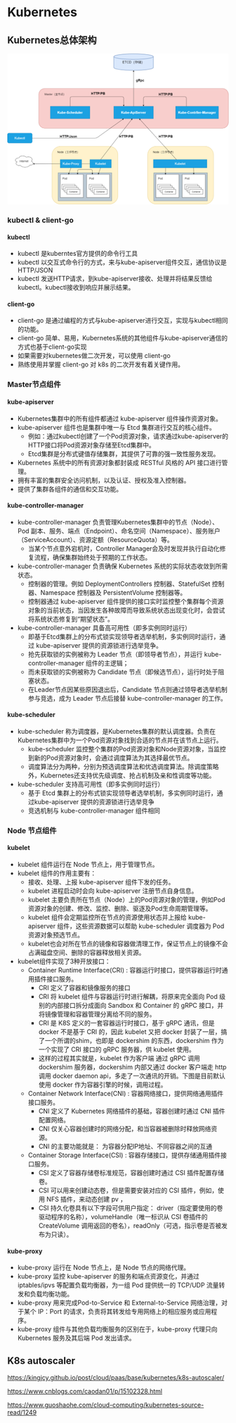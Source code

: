 # Kubernetes

## Kubernetes总体架构

![k8s-overall-architecture.png](./k8s-overall-architecture.png)

### kubectl & client-go 

#### kubectl

- kubectl 是kuberntes官方提供的命令行工具
- kubectl 以交互式命令行的方式，来与kube-apiserver组件交互，通信协议是 HTTP/JSON
- kubectl 发送HTTP请求，到kube-apiserver接收、处理并将结果反馈给kubectl。kubectl接收到响应并展示结果。

#### client-go

- client-go 是通过编程的方式与kube-apiserver进行交互，实现与kubectl相同的功能。
- client-go 简单、易用，Kubernetes系统的其他组件与kube-apiserver通信的方式也基于client-go实现
- 如果需要对kubernetes做二次开发，可以使用 client-go
- 熟练使用并掌握 client-go 对 k8s 的二次开发有着关键作用。

### Master节点组件

#### kube-apiserver

- Kubernetes集群中的所有组件都通过 kube-apiserver 组件操作资源对象。
- kube-apiserver 组件也是集群中唯一与 Etcd 集群进行交互的核心组件。
    - 例如：通过kubectl创建了一个Pod资源对象，请求通过kube-apiserver的HTTP接口将Pod资源对象存储至Etcd集群中。
    - Etcd集群是分布式键值存储集群，其提供了可靠的强一致性服务发现。
- Kubernetes 系统中的所有资源对象都封装成 RESTful 风格的 API 接口进行管理。
- 拥有丰富的集群安全访问机制，以及认证、授权及准入控制器。
- 提供了集群各组件的通信和交互功能。

#### kube-controller-manager

- kube-controller-manager 负责管理Kubernetes集群中的节点（Node）、Pod 副本、服务、端点（Endpoint）、命名空间（Namespace）、服务账户（ServiceAccount）、资源定额（ResourceQuota）等。
    - 当某个节点意外宕机时，Controller Manager会及时发现并执行自动化修复流程，确保集群始终处于预期的工作状态。
- kube-controller-manager 负责确保 Kubernetes 系统的实际状态收敛到所需状态。
    - 控制器的管理。例如 DeploymentControllers 控制器、StatefulSet 控制器、Namespace 控制器及 PersistentVolume 控制器等。
    - 控制器通过 kube-apiserver 组件提供的接口实时监控整个集群每个资源对象的当前状态，当因发生各种故障而导致系统状态出现变化时，会尝试将系统状态修复到“期望状态”。
- kube-controller-manager 具备高可用性（即多实例同时运行）
    - 即基于Etcd集群上的分布式锁实现领导者选举机制，多实例同时运行，通过 kube-apiserver 提供的资源锁进行选举竞争。
    - 抢先获取锁的实例被称为 Leader 节点（即领导者节点），并运行 kube-controller-manager 组件的主逻辑；
    - 而未获取锁的实例被称为 Candidate 节点（即候选节点），运行时处于阻塞状态。
    - 在Leader节点因某些原因退出后，Candidate 节点则通过领导者选举机制参与竞选，成为 Leader 节点后接替 kube-controller-manager 的工作。

#### kube-scheduler

- kube-scheduler 称为调度器，是Kubernetes集群的默认调度器。负责在Kubernetes集群中为一个Pod资源对象找到合适的节点并在该节点上运行。
    - kube-scheduler 监控整个集群的Pod资源对象和Node资源对象，当监控到新的Pod资源对象时，会通过调度算法为其选择最优节点。
    - 调度算法分为两种，分别为预选调度算法和优选调度算法。除调度策略外，Kubernetes还支持优先级调度、抢占机制及亲和性调度等功能。
- kube-scheduler 支持高可用性（即多实例同时运行）
    - 基于 Etcd 集群上的分布式锁实现领导者选举机制，多实例同时运行，通过kube-apiserver 提供的资源锁进行选举竞争
    - 竞选机制与 kube-controller-manager 组件相同

### Node 节点组件

#### kubelet

- kubelet 组件运行在 Node 节点上，用于管理节点。
- kubelet 组件的作用主要有：
    - 接收、处理、上报 kube-apiserver 组件下发的任务。
    - kubelet 进程启动时会向 kube-apiserver 注册节点自身信息。
    - kubelet 主要负责所在节点（Node）上的Pod资源对象的管理，例如Pod资源对象的创建、修改、监控、删除、驱逐及Pod生命周期管理等。
    - kubelet 组件会定期监控所在节点的资源使用状态并上报给 kube-apiserver 组件，这些资源数据可以帮助 kube-scheduler 调度器为 Pod 资源对象预选节点。
    - kubelet也会对所在节点的镜像和容器做清理工作，保证节点上的镜像不会占满磁盘空间、删除的容器释放相关资源。
- kubelet组件实现了3种开放接口：
    - Container Runtime Interface(CRI) : 容器运行时接口，提供容器运行时通用插件接口服务。
        - CRI 定义了容器和镜像服务的接口
        - CRI 将 kubelet 组件与容器运行时进行解耦，将原来完全面向 Pod 级别的内部接口拆分成面向 Sandbox 和 Container 的 gRPC 接口，并将镜像管理和容器管理分离给不同的服务。
        - CRI 是 K8S 定义的一套容器运行时接口，基于 gRPC 通讯，但是 docker 不是基于 CRI 的，因此 kubelet 又把 docker 封装了一层，搞了一个所谓的shim，也即是 dockershim 的东西，dockershim 作为一个实现了 CRI  接口的 gRPC 服务器，供 kubelet 使用。
        - 这样的过程其实就是，kubelet 作为客户端 通过 gRPC 调用 dockershim 服务器，dockershim 内部又通过 docker 客户端走 http 调用 docker daemon api，多走了一次通讯的开销。下图是目前默认使用 docker 作为容器引擎的时候，调用过程。
    - Container Network Interface(CNI) : 容器网络接口，提供网络通用插件接口服务。
        - CNI 定义了 Kubernetes 网络插件的基础，容器创建时通过 CNI 插件配置网络。
        - CNI 仅关心容器创建时的网络分配，和当容器被删除时释放网络资源。
        - CNI 的主要功能就是： 为容器分配IP地址、不同容器之间的互通
    - Container Storage Interface(CSI) : 容器存储接口，提供存储通用插件接口服务。
        - CSI 定义了容器存储卷标准规范，容器创建时通过 CSI 插件配置存储卷。
        - CSI 可以用来创建动态卷，但是需要安装对应的 CSI 插件，例如，使用 NFS 插件，来动态创建 pv ，
        - CSI 持久化卷具有以下字段可供用户指定： driver（指定要使用的卷驱动程序的名称），volumeHandle（唯一标识从 CSI 卷插件的 CreateVolume 调用返回的卷名），readOnly（可选，指示卷是否被发布为只读）。

#### kube-proxy

- kube-proxy 运行在 Node 节点上，是 Node 节点的网络代理。
- kube-proxy 监控 kube-apiserver 的服务和端点资源变化，并通过 iptables/ipvs 等配置负载均衡器，为一组 Pod 提供统一的 TCP/UDP 流量转发和负载均衡功能。
- kube-proxy 用来完成Pod-to-Service 和 External-to-Service 网络治理，对于某个 IP：Port 的请求，负责将其转发给专用网络上的相应服务或应用程序。
- kube-proxy 组件与其他负载均衡服务的区别在于，kube-proxy 代理只向 Kubernetes 服务及其后端 Pod 发出请求。

## K8s autoscaler

https://kingjcy.github.io/post/cloud/paas/base/kubernetes/k8s-autoscaler/

https://www.cnblogs.com/caodan01/p/15102328.html

https://www.guoshaohe.com/cloud-computing/kubernetes-source-read/1249